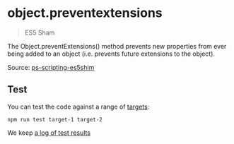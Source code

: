 # object.preventextensions

> ES5 Sham

The Object.preventExtensions() method prevents new properties from ever being added to an object (i.e. prevents future extensions to the object).

Source: [ps-scripting-es5shim](https://github.com/EugenTepin/ps-scripting-es5shim/blob/master/lib/Object/preventExtensions.js)

## Test

You can test the code against a range of [targets](https://github.com/nbqx/fakestk/blob/master/resources/versions.json):

    npm run test target-1 target-2

We keep [a log of test results](./test/results_log.md)
